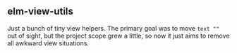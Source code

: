 ## elm-view-utils

Just a bunch of tiny view helpers. The primary goal was to move `text ""` out of sight, but the project scope grew a little, so now it just aims to remove all awkward view situations.
